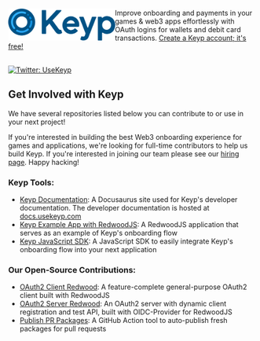 [<img height="65" align="left" src="https://github.com/UseKeyp/.github/blob/main/Keyp-Logo-Color.png?raw=true" alt="keyp-logo">][sponsor-keyp] Improve onboarding and payments in your games & web3 apps effortlessly with OAuth logins for wallets and debit card transactions. [Create a Keyp account; it's free!][sponsor-keyp]<br><br>

  <a href="https://twitter.com/UseKeyp" target="_blank">
    <img alt="Twitter: UseKeyp" src="https://img.shields.io/twitter/follow/UseKeyp.svg?style=social" />
  </a>

## Get Involved with Keyp

We have several repositories listed below you can contribute to or use in your next project!<br />

If you're interested in building the best Web3 onboarding experience for games and applications, we're looking for
full-time contributors to help us build Keyp. If you're interested in joining our team please see our [hiring page](https://UseKeyp.com/jobs). Happy
hacking!

### Keyp Tools:

- [Keyp Documentation](https://github.com/UseKeyp/usekeyp-docs): A Docusaurus site used for Keyp's developer
  documentation. The developer documentation is hosted at [docs.usekeyp.com](https://docs.usekeyp.com)
- [Keyp Example App with RedwoodJS](https://github.com/UseKeyp/usekeyp-example-app-redwood): A RedwoodJS application
  that serves as an example of Keyp's onboarding flow
- [Keyp JavaScript SDK](https://github.com/UseKeyp/usekeyp-js-sdk): A JavaScript SDK to easily integrate Keyp's
  onboarding flow into your next application

### Our Open-Source Contributions:

- [OAuth2 Client Redwood](https://github.com/UseKeyp/oauth2-client-redwood): A feature-complete general-purpose OAuth2
  client built with RedwoodJS
- [OAuth2 Server Redwood](https://github.com/UseKeyp/oauth2-server-redwood): An OAuth2 server with dynamic client
  registration and test API, built with OIDC-Provider for RedwoodJS
- [Publish PR Packages](https://github.com/UseKeyp/publish-pr-packages): A GitHub Action tool to auto-publish fresh
  packages for pull requests

[sponsor-keyp]: https://UseKeyp.com
